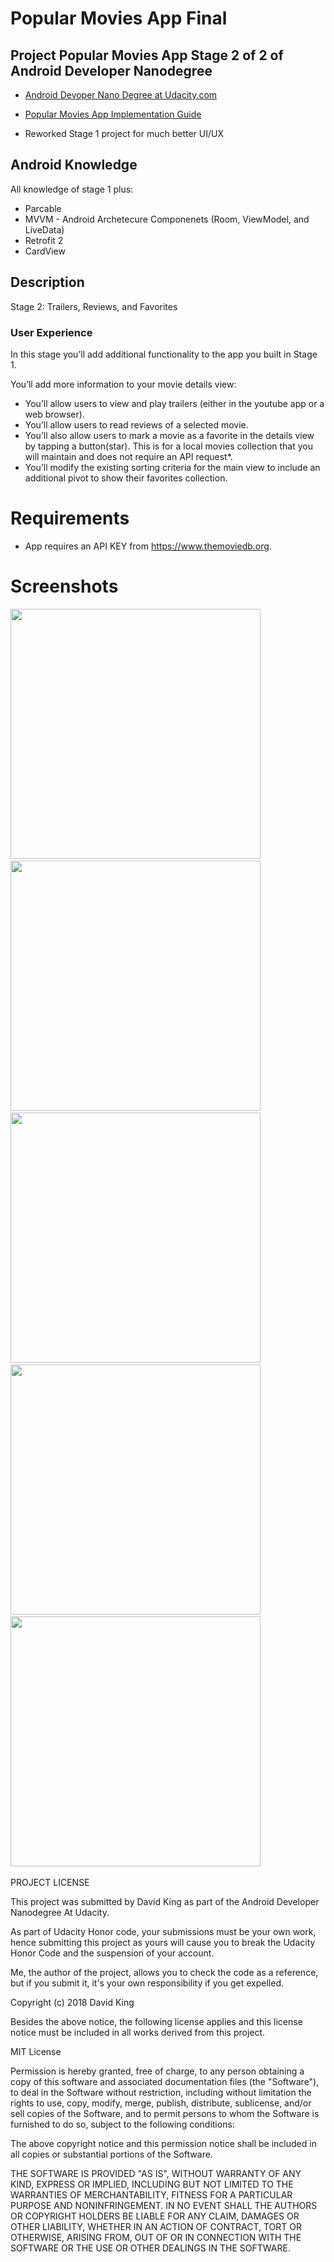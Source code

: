 # Popular Movies App Final

## Project **Popular Movies App Stage 2 of 2** of Android Developer Nanodegree

- [Android Devoper Nano Degree at Udacity.com](https://www.udacity.com/course/android-developer-nanodegree-by-google--nd801)
- [Popular Movies App Implementation Guide](https://docs.google.com/document/d/1ZlN1fUsCSKuInLECcJkslIqvpKlP7jWL2TP9m6UiA6I/pub?embedded=true#h.7sxo8jefdfll)

- Reworked Stage 1 project for much better UI/UX

## Android Knowledge

All knowledge of stage 1 plus:

- Parcable
- MVVM - Android Archetecure Componenets (Room, ViewModel, and LiveData)
- Retrofit 2
- CardView

## Description
Stage 2: Trailers, Reviews, and Favorites
  
### User Experience  
In this stage you’ll add additional functionality to the app you built in Stage 1.  
  
You’ll add more information to your movie details view:  
  
- You’ll allow users to view and play trailers (either in the youtube app or a web browser).  
- You’ll allow users to read reviews of a selected movie.  
- You’ll also allow users to mark a movie as a favorite in the details view by tapping a button(star). This is for a local movies collection that you will maintain and does not require an API request*.  
- You’ll modify the existing sorting criteria for the main view to include an additional pivot to show their favorites collection. 

# Requirements
- App requires an API KEY from https://www.themoviedb.org.

# Screenshots
<img src="https://github.com/swdevdave/PopularMoviesAppFinal/blob/master/SS1.png" height="400"/>&nbsp;&nbsp;&nbsp;
<img src="https://github.com/swdevdave/PopularMoviesAppFinal/blob/master/SS2.png" height="400"/>&nbsp;&nbsp;&nbsp;
<img src="https://github.com/swdevdave/PopularMoviesAppFinal/blob/master/SS3.png" height="400"/>&nbsp;&nbsp;&nbsp;
<img src="https://github.com/swdevdave/PopularMoviesAppFinal/blob/master/SS4.png" height="400"/>&nbsp;&nbsp;&nbsp;
<img src="https://github.com/swdevdave/PopularMoviesAppFinal/blob/master/SS5.png" height="400"/>&nbsp;&nbsp;&nbsp;

PROJECT LICENSE

This project was submitted by David King as part of the Android Developer Nanodegree At Udacity.

As part of Udacity Honor code, your submissions must be your own work, hence
submitting this project as yours will cause you to break the Udacity Honor Code
and the suspension of your account.

Me, the author of the project, allows you to check the code as a reference, but if
you submit it, it's your own responsibility if you get expelled.

Copyright (c) 2018 David King

Besides the above notice, the following license applies and this license notice
must be included in all works derived from this project.

MIT License

Permission is hereby granted, free of charge, to any person obtaining a copy
of this software and associated documentation files (the "Software"), to deal
in the Software without restriction, including without limitation the rights
to use, copy, modify, merge, publish, distribute, sublicense, and/or sell
copies of the Software, and to permit persons to whom the Software is
furnished to do so, subject to the following conditions:

The above copyright notice and this permission notice shall be included in all
copies or substantial portions of the Software.

THE SOFTWARE IS PROVIDED "AS IS", WITHOUT WARRANTY OF ANY KIND, EXPRESS OR
IMPLIED, INCLUDING BUT NOT LIMITED TO THE WARRANTIES OF MERCHANTABILITY,
FITNESS FOR A PARTICULAR PURPOSE AND NONINFRINGEMENT. IN NO EVENT SHALL THE
AUTHORS OR COPYRIGHT HOLDERS BE LIABLE FOR ANY CLAIM, DAMAGES OR OTHER
LIABILITY, WHETHER IN AN ACTION OF CONTRACT, TORT OR OTHERWISE, ARISING FROM,
OUT OF OR IN CONNECTION WITH THE SOFTWARE OR THE USE OR OTHER DEALINGS IN THE
SOFTWARE.

